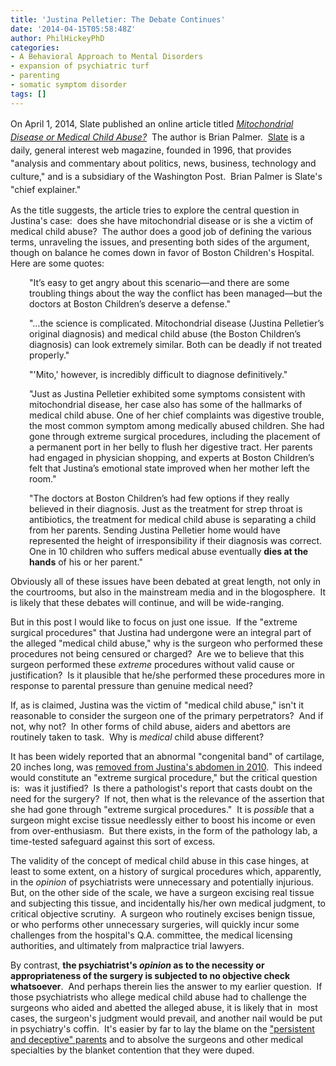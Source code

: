 ```yaml
---
title: 'Justina Pelletier: The Debate Continues'
date: '2014-04-15T05:58:48Z'
author: PhilHickeyPhD
categories:
- A Behavioral Approach to Mental Disorders
- expansion of psychiatric turf
- parenting
- somatic symptom disorder
tags: []
---
```


<span style="line-height: 1.5em;">On April 1, 2014, Slate published an online article titled </span><a href="http://www.slate.com/articles/health_and_science/medical_examiner/2014/04/justina_pelletier_s_mitochondrial_disease_boston_children_s_hospital_suspects.html"><i style="line-height: 1.5em;">Mitochondrial Disease or Medical Child Abuse?</i></a><span style="line-height: 1.5em;">  The author is Brian Palmer.  <a href="http://www.slate.com/articles/news_and_politics/slate_fare/2006/08/about_us.html">Slate</a> is a daily, general interest web magazine, founded in 1996, that provides "analysis and commentary about politics, news, business, technology and culture," and is a subsidiary of the Washington Post.  Brian Palmer is Slate's "chief explainer."</span>

As the title suggests, the article tries to explore the central question in Justina's case:  does she have mitochondrial disease or is she a victim of medical child abuse?  The author does a good job of defining the various terms, unraveling the issues, and presenting both sides of the argument, though on balance he comes down in favor of Boston Children's Hospital.  Here are some quotes:
<p style="padding-left: 30px;">"It’s easy to get angry about this scenario—and there are some troubling things about the way the conflict has been managed—but the doctors at Boston Children’s deserve a defense."</p>
<p style="padding-left: 30px;">"…the science is complicated. Mitochondrial disease (Justina Pelletier’s original diagnosis) and medical child abuse (the Boston Children’s diagnosis) can look extremely similar. Both can be deadly if not treated properly."</p>
<p style="padding-left: 30px;">"'Mito,' however, is incredibly difficult to diagnose definitively."</p>
<p style="padding-left: 30px;">"Just as Justina Pelletier exhibited some symptoms consistent with mitochondrial disease, her case also has some of the hallmarks of medical child abuse. One of her chief complaints was digestive trouble, the most common symptom among medically abused children. She had gone through extreme surgical procedures, including the placement of a permanent port in her belly to flush her digestive tract. Her parents had engaged in physician shopping, and experts at Boston Children’s felt that Justina’s emotional state improved when her mother left the room."</p>
<p style="padding-left: 30px;">"The doctors at Boston Children’s had few options if they really believed in their diagnosis. Just as the treatment for strep throat is antibiotics, the treatment for medical child abuse is separating a child from her parents. Sending Justina Pelletier home would have represented the height of irresponsibility if their diagnosis was correct. One in 10 children who suffers medical abuse eventually <b>dies at the hands</b> of his or her parent."</p>
Obviously all of these issues have been debated at great length, not only in the courtrooms, but also in the mainstream media and in the blogosphere.  It is likely that these debates will continue, and will be wide-ranging.

But in this post I would like to focus on just one issue.  If the "extreme surgical procedures" that Justina had undergone were an integral part of the alleged "medical child abuse," why is the surgeon who performed these procedures not being censured or charged?  Are we to believe that this surgeon performed these <i>extreme</i> procedures without valid cause or justification?  Is it plausible that he/she performed these procedures more in response to parental pressure than genuine medical need?

If, as is claimed, Justina was the victim of "medical child abuse," isn't it reasonable to consider the surgeon one of the primary perpetrators?  And if not, why not?  In other forms of child abuse, aiders and abettors are routinely taken to task.  Why is <i>medical </i>child abuse different?

It has been widely reported that an abnormal "congenital band" of cartilage, 20 inches long, was <a href="http://abcnews.go.com/Health/advocates-fight-teen-justin-pelletier-held-state-pysch/story?id=22312907">removed from Justina's abdomen in 2010</a>.  This indeed would constitute an "extreme surgical procedure," but the critical question is:  was it justified?  Is there a pathologist's report that casts doubt on the need for the surgery?  If not, then what is the relevance of the assertion that she had gone through "extreme surgical procedures."  It is <i>possible</i> that a surgeon might excise tissue needlessly either to boost his income or even from over-enthusiasm.  But there exists, in the form of the pathology lab, a time-tested safeguard against this sort of excess.

The validity of the concept of medical child abuse in this case hinges, at least to some extent, on a history of surgical procedures which, apparently, in the <i>opinion</i> of psychiatrists were unnecessary and potentially injurious.  But, on the other side of the scale, we have a surgeon excising real tissue and subjecting this tissue, and incidentally his/her own medical judgment, to critical objective scrutiny.  A surgeon who routinely excises benign tissue, or who performs other unnecessary surgeries, will quickly incur some challenges from the hospital's Q.A. committee, the medical licensing authorities, and ultimately from malpractice trial lawyers.

By contrast, <strong>the psychiatrist's <i>opinion</i> as to the necessity or appropriateness of the surgery is subjected to no objective check whatsoever</strong>.  And perhaps therein lies the answer to my earlier question.  If those psychiatrists who allege medical child abuse had to challenge the surgeons who aided and abetted the alleged abuse, it is likely that in  most cases, the surgeon's judgment would prevail, and another nail would be put in psychiatry's coffin.  It's easier by far to lay the blame on the <a href="http://www.bostonglobe.com/metro/2013/12/15/justina/vnwzbbNdiodSD7WDTh6xZI/story.html">"persistent and deceptive" parents</a> and to absolve the surgeons and other medical specialties by the blanket contention that they were duped.